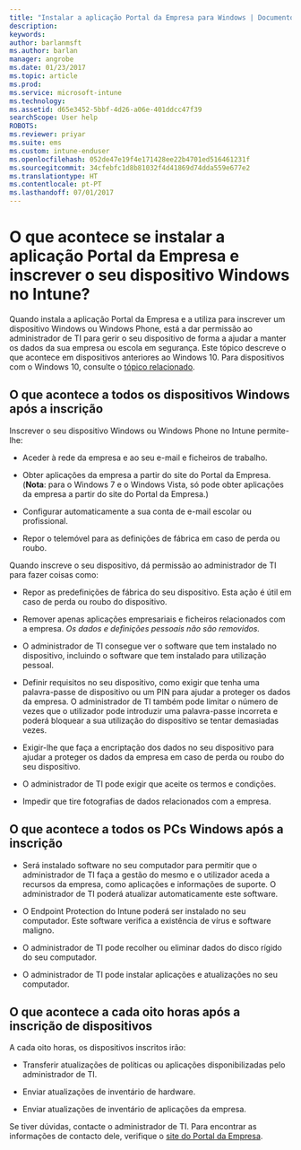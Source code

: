 ```yaml
---
title: "Instalar a aplicação Portal da Empresa para Windows | Documentos da Microsoft"
description: 
keywords: 
author: barlanmsft
ms.author: barlan
manager: angrobe
ms.date: 01/23/2017
ms.topic: article
ms.prod: 
ms.service: microsoft-intune
ms.technology: 
ms.assetid: d65e3452-5bbf-4d26-a06e-401ddcc47f39
searchScope: User help
ROBOTS: 
ms.reviewer: priyar
ms.suite: ems
ms.custom: intune-enduser
ms.openlocfilehash: 052de47e19f4e171428ee22b4701ed516461231f
ms.sourcegitcommit: 34cfebfc1d8b81032f4d41869d74dda559e677e2
ms.translationtype: HT
ms.contentlocale: pt-PT
ms.lasthandoff: 07/01/2017
---
```

# <a name="what-happens-if-you-install-the-company-portal-app-and-enroll-your-windows-device-in-intune"></a>O que acontece se instalar a aplicação Portal da Empresa e inscrever o seu dispositivo Windows no Intune?

Quando instala a aplicação Portal da Empresa e a utiliza para inscrever um dispositivo Windows ou Windows Phone, está a dar permissão ao administrador de TI para gerir o seu dispositivo de forma a ajudar a manter os dados da sua empresa ou escola em segurança. Este tópico descreve o que acontece em dispositivos anteriores ao Windows 10. Para dispositivos com o Windows 10, consulte o [tópico relacionado](what-happens-if-you-install-the-company-portal-app-and-enroll-your-device-in-intune-windows10.md).

## <a name="what-happens-to-all-windows-devices-after-enrollment"></a>O que acontece a todos os dispositivos Windows após a inscrição
Inscrever o seu dispositivo Windows ou Windows Phone no Intune permite-lhe:

-   Aceder à rede da empresa e ao seu e-mail e ficheiros de trabalho.

-   Obter aplicações da empresa a partir do site do Portal da Empresa. (__Nota__: para o Windows 7 e o Windows Vista, só pode obter aplicações da empresa a partir do site do Portal da Empresa.)

-   Configurar automaticamente a sua conta de e-mail escolar ou profissional.

-   Repor o telemóvel para as definições de fábrica em caso de perda ou roubo.

Quando inscreve o seu dispositivo, dá permissão ao administrador de TI para fazer coisas como:

-   Repor as predefinições de fábrica do seu dispositivo. Esta ação é útil em caso de perda ou roubo do dispositivo.

-   Remover apenas aplicações empresariais e ficheiros relacionados com a empresa. *Os dados e definições pessoais não são removidos.*

-   O administrador de TI consegue ver o software que tem instalado no dispositivo, incluindo o software que tem instalado para utilização pessoal.

-   Definir requisitos no seu dispositivo, como exigir que tenha uma palavra-passe de dispositivo ou um PIN para ajudar a proteger os dados da empresa. O administrador de TI também pode limitar o número de vezes que o utilizador pode introduzir uma palavra-passe incorreta e poderá bloquear a sua utilização do dispositivo se tentar demasiadas vezes.

-   Exigir-lhe que faça a encriptação dos dados no seu dispositivo para ajudar a proteger os dados da empresa em caso de perda ou roubo do seu dispositivo.

-   O administrador de TI pode exigir que aceite os termos e condições.

-   Impedir que tire fotografias de dados relacionados com a empresa.

## <a name="what-happens-to-all-windows-pcs-after-enrollment"></a>O que acontece a todos os PCs Windows após a inscrição

-  Será instalado software no seu computador para permitir que o administrador de TI faça a gestão do mesmo e o utilizador aceda a recursos da empresa, como aplicações e informações de suporte. O administrador de TI poderá atualizar automaticamente este software.

-  O Endpoint Protection do Intune poderá ser instalado no seu computador. Este software verifica a existência de vírus e software maligno.

-  O administrador de TI pode recolher ou eliminar dados do disco rígido do seu computador.

-  O administrador de TI pode instalar aplicações e atualizações no seu computador.

## <a name="what-happens-every-eight-hours-after-device-enrollment"></a>O que acontece a cada oito horas após a inscrição de dispositivos

A cada oito horas, os dispositivos inscritos irão:

-   Transferir atualizações de políticas ou aplicações disponibilizadas pelo administrador de TI.

-   Enviar atualizações de inventário de hardware.

-   Enviar atualizações de inventário de aplicações da empresa.

Se tiver dúvidas, contacte o administrador de TI. Para encontrar as informações de contacto dele, verifique o [site do Portal da Empresa](https://portal.manage.microsoft.com).
